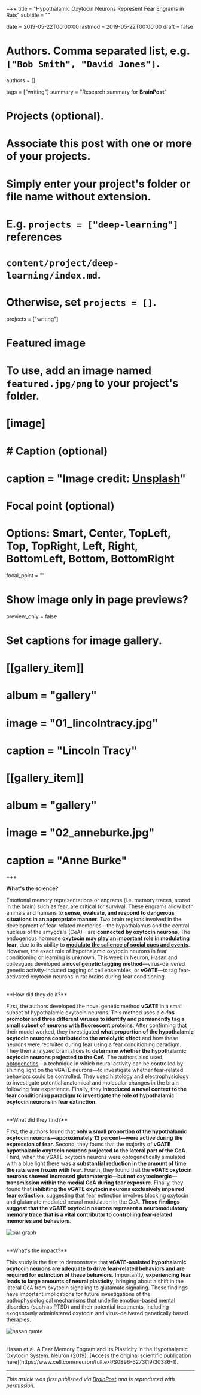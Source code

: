 +++
title = "Hypothalamic Oxytocin Neurons Represent Fear Engrams in Rats"
subtitle = ""

date = 2019-05-22T00:00:00
lastmod = 2019-05-22T00:00:00
draft = false

# Authors. Comma separated list, e.g. `["Bob Smith", "David Jones"]`.
authors = []

tags = ["writing"]
summary = "Research summary for **BrainPost**"

# Projects (optional).
#   Associate this post with one or more of your projects.
#   Simply enter your project's folder or file name without extension.
#   E.g. `projects = ["deep-learning"]` references 
#   `content/project/deep-learning/index.md`.
#   Otherwise, set `projects = []`.
projects = ["writing"]

# Featured image
# To use, add an image named `featured.jpg/png` to your project's folder. 
# [image]
#   # Caption (optional)
#   caption = "Image credit: [**Unsplash**](https://unsplash.com/photos/CpkOjOcXdUY)"

  # Focal point (optional)
  # Options: Smart, Center, TopLeft, Top, TopRight, Left, Right, BottomLeft, Bottom, BottomRight
  focal_point = ""

  # Show image only in page previews?
  preview_only = false

# Set captions for image gallery.

# [[gallery_item]]
# album = "gallery"
# image = "01_lincolntracy.jpg"
# caption = "Lincoln Tracy"

# [[gallery_item]]
# album = "gallery"
# image = "02_anneburke.jpg"
# caption = "Anne Burke"

+++

**What's the science?**

Emotional memory representations or engrams (i.e. memory traces, stored in the brain) such as fear, are critical for survival. These engrams allow both animals and humans to **sense, evaluate, and respond to dangerous situations in an appropriate manner**. Two brain regions involved in the development of fear-related memories—the hypothalamus and the central nucleus of the amygdala (CeA)—are **connected by oxytocin neurons**. The endogenous hormone **oxytocin may play an important role in modulating fear**, due to its ability to **[modulate the salience of social cues and events](https://www.sciencedirect.com/science/article/pii/S0006322315006393)**. However, the exact role of hypothalamic oxytocin neurons in fear conditioning or learning is unknown. This week in Neuron, Hasan and colleagues developed a **novel genetic tagging method**—virus-delivered genetic activity-induced tagging of cell ensembles, or **vGATE**—to tag fear-activated oxytocin neurons in rat brains during fear conditioning.


<br/>
**How did they do it?**

First, the authors developed the novel genetic method **vGATE** in a small subset of hypothalamic oxytocin neurons. This method uses a **c-fos promoter and three different viruses to identify and permanently tag a small subset of neurons with fluorescent proteins**. After confirming that their model worked, they investigated **what proportion of the hypothalamic oxytocin neurons contributed to the anxiolytic effect** and how these neurons were recruited during fear using a fear conditioning paradigm. They then analyzed brain slices to **determine whether the hypothalamic oxytocin neurons projected to the CeA**. The authors also used [optogenetics](https://www.sciencedirect.com/topics/neuroscience/optogenetics)—a technique in which neural activity can be controlled by shining light on the vGATE neurons—to investigate whether fear-related behaviors could be controlled. They used histology and electrophysiology to investigate potential anatomical and molecular changes in the brain following fear experience. Finally, they **introduced a novel context to the fear conditioning paradigm to investigate the role of hypothalamic oxytocin neurons in fear extinction**.

<br/>
**What did they find?**

First, the authors found that **only a small proportion of the hypothalamic oxytocin neurons—approximately 13 percent—were active during the expression of fear**. Second, they found that the majority of **vGATE hypothalamic oxytocin neurons projected to the lateral part of the CeA**. Third, when the vGATE oxytocin neurons were optogenetically simulated with a blue light there was a **substantial reduction in the amount of time the rats were frozen with fear**. Fourth, they found that the **vGATE oxytocin neurons showed increased glutamatergic—but not oxytocinergic—transmission within the medial CeA during fear exposure**. Finally, they found that **inhibiting the vGATE oxytocin neurons exclusively impaired fear extinction**, suggesting that fear extinction involves blocking oxytocin and glutamate mediated neural modulation in the CeA. **These findings suggest that the vGATE oxytocin neurons represent a neuromodulatory memory trace that is a vital contributor to controlling fear-related memories and behaviors**. 

![bar graph](/img/hasan1.png)

<br/>
**What's the impact?**

This study is the first to demonstrate that **vGATE-assisted hypothalamic oxytocin neurons are adequate to drive fear-related behaviors and are required for extinction of these behaviors**. Importantly, **experiencing fear leads to large amounts of neural plasticity**, bringing about a shift in the lateral CeA from oxytocin signaling to glutamate signaling. These findings have important implications for future investigations of the pathophysiological mechanisms that underlie emotion-based mental disorders (such as PTSD) and their potential treatments, including exogenously administered oxytocin and virus-delivered genetically based therapies.

![hasan quote](/img/hasan2.jpg)

<br/>
Hasan et al. A Fear Memory Engram and Its Plasticity in the Hypothalamic Oxytocin System. Neuron (2019). [Access the original scientific publication here](https://www.cell.com/neuron/fulltext/S0896-6273(19)30386-1).

---

*This article was first published via [BrainPost](https://www.brainpost.co/weekly-brainpost/2019/5/21/hypothalamic-oxytocin-neurons-represent-fear-memory-traces-in-rats) and is reproduced with permission.*